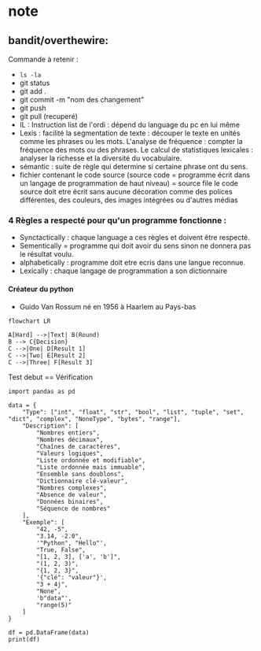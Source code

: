 # note
## bandit/overthewire: 
Commande à retenir :
* `ls -la`
*  git status
*  git add .
*  git commit -m "nom des changement"
*  git push
*  git pull (recuperé)
*  IL : Instruction list de l'ordi : dépend du language du pc en lui même
*  Lexis : facilité la segmentation de texte : découper le texte en unités comme les phrases ou les mots.
L'analyse de fréquence : compter la fréquence des mots ou des phrases.
Le calcul de statistiques lexicales : analyser la richesse et la diversité du vocabulaire.
* sémantic : suite de règle qui determine si certaine phrase ont du sens.
* fichier contenant le code source (source code = programme écrit dans un langage de programmation de haut niveau) = source file
  le code source doit etre écrit sans aucune décoration comme des polices différentes, des couleurs, des images intégrées ou d'autres médias
### 4 Règles a respecté pour qu'un programme fonctionne :

* Synctactically : chaque language a ces règles et doivent être respecté.
* Sementically = programme qui doit avoir du sens sinon ne donnera pas le résultat voulu.
* alphabetically : programme doit etre ecris dans une langue reconnue.
* Lexically : ​chaque langage de programmation a son dictionnaire
#### Créateur du python
* Guido Van Rossum né en 1956 à Haarlem au Pays-bas 


```mermaid
flowchart LR

A[Hard] -->|Text| B(Round)
B --> C{Decision}
C -->|One| D[Result 1]
C -->|Two| E[Result 2]
C -->|Three| F[Result 3]
```
Test debut
== Vérification

```pandas
import pandas as pd

data = {
    "Type": ["int", "float", "str", "bool", "list", "tuple", "set", "dict", "complex", "NoneType", "bytes", "range"],
    "Description": [
        "Nombres entiers",
        "Nombres décimaux",
        "Chaînes de caractères",
        "Valeurs logiques",
        "Liste ordonnée et modifiable",
        "Liste ordonnée mais immuable",
        "Ensemble sans doublons",
        "Dictionnaire clé-valeur",
        "Nombres complexes",
        "Absence de valeur",
        "Données binaires",
        "Séquence de nombres"
    ],
    "Exemple": [
        "42, -5",
        "3.14, -2.0",
        '"Python", "Hello"',
        "True, False",
        "[1, 2, 3], ['a', 'b']",
        "(1, 2, 3)",
        "{1, 2, 3}",
        '{"clé": "valeur"}',
        "3 + 4j",
        "None",
        'b"data"',
        "range(5)"
    ]
}

df = pd.DataFrame(data)
print(df)




